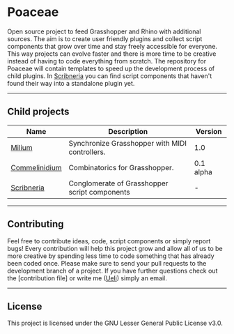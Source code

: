 # Poaceae
Open source project to feed Grasshopper and Rhino with additional sources.
The aim is to create user friendly plugins and collect script components that grow over time and stay freely accessible for everyone. This way projects can evolve faster and there is more time to be creative instead of having to code everything from scratch.
The repository for Poaceae will contain templates to speed up the development process of child plugins. In [Scribneria] you can find script components that haven't found their way into a standalone plugin yet.

------

## Child projects
| Name            | Description                                    | Version   |
| --------------- | ---------------------------------------------- | --------- |
| [Milium]        | Synchronize Grasshopper with MIDI controllers. | 1.0       |
| [Commelinidium] | Combinatorics for Grasshopper.                 | 0.1 alpha |
| [Scribneria]   | Conglomerate of Grasshopper script components  | -         |

------

## Contributing
Feel free to contribute ideas, code, script components or simply report bugs! Every contribution will help this project grow and allow all of us to be more creative by spending less time to code something that has already been coded once. Please make sure to send your pull requests to the development branch of a project. If you have further questions check out the [contribution file] or write me ([Ueli]) simply an email.

------

## License
This project is licensed under the GNU Lesser General Public License v3.0.

[Milium]: https://github.com/usaluz/Milium-Poaceae "Milium repository"
[Commelinidium]: https://github.com/usaluz/Commelinidium-Poaceae "Commelinidium repository"
[Scribneria]: https://github.com/usaluz/Scribneria-Poaceae "Scribneria repository"
[Ueli]: usaluz@outlook.de "Email Ueli"
[contribution documentation file]:  https://github.com/usaluz/Poaceae/blob/master/CONTRIBUTION.md "Contribution"
